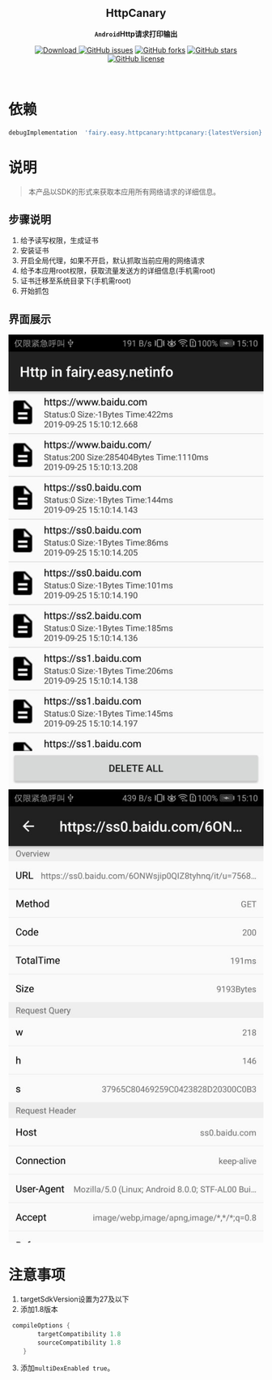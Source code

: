 <div align="center">

## HttpCanary

**`Android`Http请求打印输出**

[![Download](https://api.bintray.com/packages/guxiaonian/httpcanary/httpcanary/images/download.svg) ](https://bintray.com/guxiaonian/httpcanary/httpcanary/_latestVersion)
[![GitHub issues](https://img.shields.io/github/issues/guxiaonian/HttpCanary.svg)](https://github.com/guxiaonian/HttpCanary/issues)
[![GitHub forks](https://img.shields.io/github/forks/guxiaonian/HttpCanary.svg)](https://github.com/guxiaonian/HttpCanary/network)
[![GitHub stars](https://img.shields.io/github/stars/guxiaonian/HttpCanary.svg)](https://github.com/guxiaonian/HttpCanary/stargazers)
[![GitHub license](https://img.shields.io/github/license/guxiaonian/HttpCanary.svg)](http://www.apache.org/licenses/LICENSE-2.0)

</div>
<br>

# 依赖

``` gradle
debugImplementation  'fairy.easy.httpcanary:httpcanary:{latestVersion}'
```

# 说明
> 本产品以SDK的形式来获取本应用所有网络请求的详细信息。

## 步骤说明

1. 给予读写权限，生成证书
2. 安装证书
3. 开启全局代理，如果不开启，默认抓取当前应用的网络请求
4. 给予本应用root权限，获取流量发送方的详细信息(手机需root)
5. 证书迁移至系统目录下(手机需root)
6. 开始抓包

## 界面展示

![](https://raw.githubusercontent.com/hhhaiai/Picture/main/img/202203251844004.jpg)
![](https://raw.githubusercontent.com/hhhaiai/Picture/main/img/202203251846963.jpeg)

# 注意事项

1. targetSdkVersion设置为27及以下
2. 添加1.8版本

``` gradle
 compileOptions {
        targetCompatibility 1.8
        sourceCompatibility 1.8
    }
```
3. 添加`multiDexEnabled true`。
